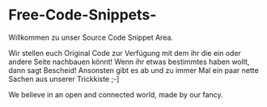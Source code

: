 Free-Code-Snippets-
===================


Willkommen zu unser Source Code Snippet Area.

Wir stellen euch Original Code zur Verfügung mit dem ihr die ein oder andere Seite nachbauen könnt! Wenn ihr etwas bestimmtes haben wollt, dann sagt Bescheid! Ansonsten gibt es ab und zu immer Mal ein paar nette Sachen aus unserer Trickkiste ;-]

We believe in an open and connected world, made by our fancy.
